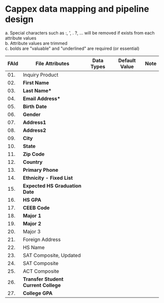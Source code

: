 # Cappex data mapping and pipeline design

<!--
<table> 
  <tr><th><b><u>Test Head</u></b></th></tr> 
  <tr><td>Test Data</td></tr> 
</table>
-->

a. Special characters such as :, ', . ?, ... will be removed if exists from each attribute values <br />
b. Attribute values are trimmed <br />
c. bolds are "valuable" and "underlined" are required (or essential)<br />

|  FAId  | File Attributes                         | Data Types            | Default Value | Note |
| ------ | --------------------------------------- | --------------------- | ------------- | ---- |
| 01.    | Inquiry Product                         |                       |               |      |
| 02.    | <b>First Name</b>                       |                       |               |      |
| 03.    | <b>Last Name*</b>                       |                       |               |      |
| 04.    | <b>Email Address*</b>                   |                       |               |      |
| 05.    | <b>Birth Date</b>                       |                       |               |      |
| 06.    | <b>Gender</b>                           |                       |               |      |
| 07.    | <b>Address1</b>                         |                       |               |      |
| 08.    | <b>Address2</b>                         |                       |               |      |
| 09.    | <b>City</b>                             |                       |               |      |
| 10.    | <b>State</b>                            |                       |               |      |
| 11.    | <b>Zip Code</b>                         |                       |               |      |
| 12.    | <b>Country</b>                          |                       |               |      |
| 13.    | <b>Primary Phone</b>                    |                       |               |      |
| 14.    | <b>Ethnicity - Fixed List</b>           |                       |               |      |
| 15.    | <b>Expected HS Graduation Date</b>      |                       |               |      |
| 16.    | <b>HS GPA</b>                           |                       |               |      |
| 17.    | <b>CEEB Code</b>                        |                       |               |      |
| 18.    | <b>Major 1</b>                          |                       |               |      |
| 19.    | <b>Major 2</b>                          |                       |               |      |
| 20.    | Major 3                                 |                       |               |      |
| 21.    | Foreign Address                         |                       |               |      |
| 22.    | HS Name                                 |                       |               |      |
| 23.    | SAT Composite, Updated                  |                       |               |      |
| 24.    | SAT Composite                           |                       |               |      |
| 25.    | ACT Composite                           |                       |               |      |
| 26.    | <b>Transfer Student Current College</b> |                       |               |      |
| 27.    | <b>College GPA</b>                      |                       |               |      |
